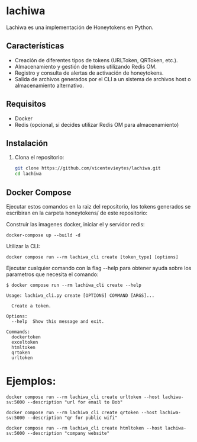 # lachiwa
Lachiwa es una implementación de Honeytokens en Python.

## Características

- Creación de diferentes tipos de tokens (URLToken, QRToken, etc.).
- Almacenamiento y gestión de tokens utilizando Redis OM.
- Registro y consulta de alertas de activación de honeytokens.
- Salida de archivos generados por el CLI a un sistema de archivos host o almacenamiento alternativo.

## Requisitos

- Docker
- Redis (opcional, si decides utilizar Redis OM para almacenamiento)

## Instalación

1. Clona el repositorio:

    ```bash
    git clone https://github.com/vicentevieytes/lachiwa.git
    cd lachiwa
    ```

## Docker Compose

Ejecutar estos comandos en la raiz del repositorio, los tokens generados se escribiran en la carpeta honeytokens/ de este repositorio:

Construir las imagenes docker, iniciar el y servidor redis:

```docker-compose up --build -d```

Utilizar la CLI:

```docker compose run --rm lachiwa_cli create [token_type] [options]```

Ejecutar cualquier comando con la flag --help para obtener ayuda sobre los parametros que necesita el comando:

```
$ docker compose run --rm lachiwa_cli create --help

Usage: lachiwa_cli.py create [OPTIONS] COMMAND [ARGS]...

  Create a token.

Options:
  --help  Show this message and exit.

Commands:
  dockertoken
  exceltoken
  htmltoken
  qrtoken
  urltoken
```
# Ejemplos:
```
docker compose run --rm lachiwa_cli create urltoken --host lachiwa-sv:5000 --description "url for email to Bob"

docker compose run --rm lachiwa_cli create qrtoken --host lachiwa-sv:5000 --description "qr for public wifi"

docker compose run --rm lachiwa_cli create htmltoken --host lachiwa-sv:5000 --description "company website"
```
